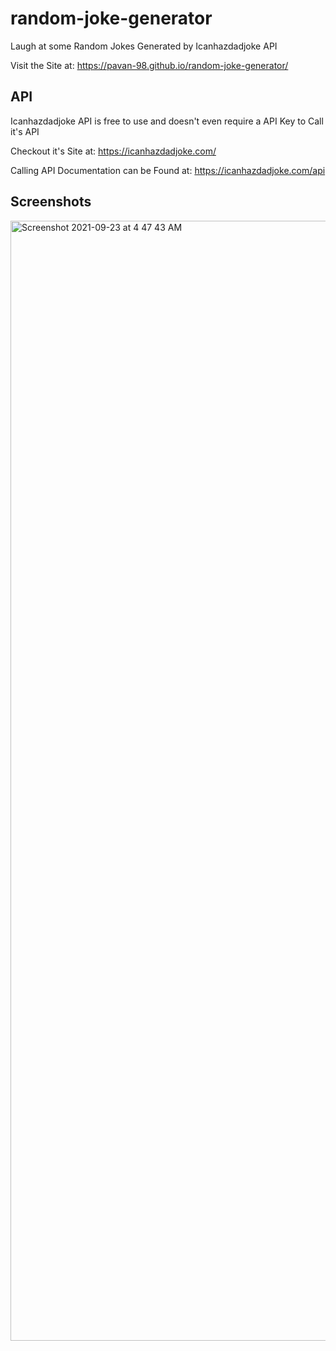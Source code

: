# random-joke-generator

Laugh at some Random Jokes Generated by Icanhazdadjoke API

Visit the Site at: https://pavan-98.github.io/random-joke-generator/

## API

Icanhazdadjoke API is free to use and doesn't even require a API Key to Call it's API

Checkout it's Site at: https://icanhazdadjoke.com/

Calling API Documentation can be Found at: https://icanhazdadjoke.com/api

## Screenshots
<img width="1792" alt="Screenshot 2021-09-23 at 4 47 43 AM" src="https://user-images.githubusercontent.com/49464941/134434801-660bbd20-f72e-4973-aedd-0a155347de8d.png">
